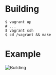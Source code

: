 # Building

    $ vagrant up
    # ...
    $ vagrant ssh
    $ cd /vagrant && make

# Example

![Building](https://raw.github.com/samfoo/eyebled/master/building-example.gif)

